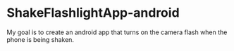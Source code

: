 # ShakeFlashlightApp-android
My goal is to create an android app that turns on the camera flash when the phone is being shaken.
